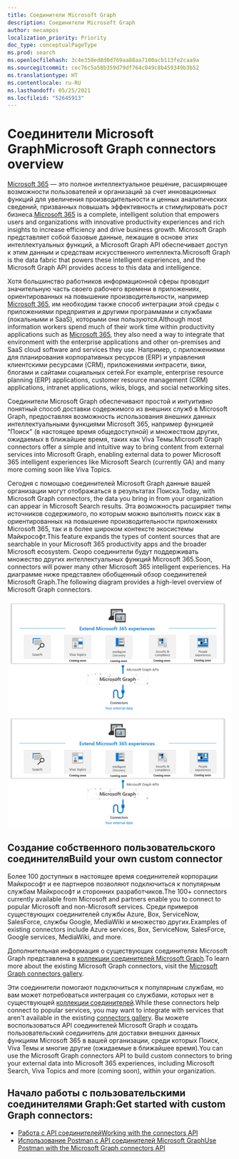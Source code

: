 ```yaml
---
title: Соединители Microsoft Graph
description: Соединители Microsoft Graph
author: mecampos
localization_priority: Priority
doc_type: conceptualPageType
ms.prod: search
ms.openlocfilehash: 3c4e358ed8d0d769aa88aa7100acb113fe2caa9a
ms.sourcegitcommit: cec76c5a58b359d79df764c849c8b459349b3b52
ms.translationtype: HT
ms.contentlocale: ru-RU
ms.lasthandoff: 05/25/2021
ms.locfileid: "52645913"
---
```

# <a name="microsoft-graph-connectors-overview"></a><span data-ttu-id="3af68-103">Соединители Microsoft Graph</span><span class="sxs-lookup"><span data-stu-id="3af68-103">Microsoft Graph connectors overview</span></span>

<span data-ttu-id="3af68-104">[Microsoft 365](https://www.microsoft.com/microsoft-365) — это полное интеллектуальное решение, расширяющее возможности пользователей и организаций за счет инновационных функций для увеличения производительности и ценных аналитических сведений, призванных повышать эффективность и стимулировать рост бизнеса.</span><span class="sxs-lookup"><span data-stu-id="3af68-104">[Microsoft 365](https://www.microsoft.com/microsoft-365) is a complete, intelligent solution that empowers users and organizations with innovative productivity experiences and rich insights to increase efficiency and drive business growth.</span></span> <span data-ttu-id="3af68-105">Microsoft Graph представляет собой базовые данные, лежащие в основе этих интеллектуальных функций, а Microsoft Graph API обеспечивает доступ к этим данным и средствам искусственного интеллекта.</span><span class="sxs-lookup"><span data-stu-id="3af68-105">Microsoft Graph is the data fabric that powers these intelligent experiences, and the Microsoft Graph API provides access to this data and intelligence.</span></span>

<span data-ttu-id="3af68-106">Хотя большинство работников информационной сферы проводит значительную часть своего рабочего времени в приложениях, ориентированных на повышение производительности, например [Microsoft 365](https://www.microsoft.com/microsoft-365), им необходим также способ интеграции этой среды с приложениями предприятия и другими программами и службами (локальными и SaaS), которыми они пользуются.</span><span class="sxs-lookup"><span data-stu-id="3af68-106">Although most information workers spend much of their work time within productivity applications such as [Microsoft 365](https://www.microsoft.com/microsoft-365), they also need a way to integrate that environment with the enterprise applications and other on-premises and SaaS cloud software and services they use.</span></span> <span data-ttu-id="3af68-107">Например, с приложениями для планирования корпоративных ресурсов (ERP) и управления клиентскими ресурсами (CRM), приложениями интрасети, вики, блогами и сайтами социальных сетей.</span><span class="sxs-lookup"><span data-stu-id="3af68-107">For example, enterprise resource planning (ERP) applications, customer resource management (CRM) applications, intranet applications, wikis, blogs, and social networking sites.</span></span>

<span data-ttu-id="3af68-108">Соединители Microsoft Graph обеспечивают простой и интуитивно понятный способ доставки содержимого из внешних служб в Microsoft Graph, предоставляя возможность использования внешних данных интеллектуальными функциями Microsoft 365, например функцией "Поиск" (в настоящее время общедоступной) и множеством других, ожидаемых в ближайшее время, таких как Viva Темы.</span><span class="sxs-lookup"><span data-stu-id="3af68-108">Microsoft Graph connectors offer a simple and intuitive way to bring content from external services into Microsoft Graph, enabling external data to power Microsoft 365 intelligent experiences like Microsoft Search (currently GA) and many more coming soon like Viva Topics.</span></span>

<span data-ttu-id="3af68-109">Сегодня с помощью соединителей Microsoft Graph данные вашей организации могут отображаться в результатах Поиска.</span><span class="sxs-lookup"><span data-stu-id="3af68-109">Today, with Microsoft Graph connectors, the data you bring in from your organization can appear in Microsoft Search results.</span></span> <span data-ttu-id="3af68-110">Эта возможность расширяет типы источников содержимого, по которым можно выполнять поиск как в ориентированных на повышение производительности приложениях Microsoft 365, так и в более широком контексте экосистемы Майкрософт.</span><span class="sxs-lookup"><span data-stu-id="3af68-110">This feature expands the types of content sources that are searchable in your Microsoft 365 productivity apps and the broader Microsoft ecosystem.</span></span> <span data-ttu-id="3af68-111">Скоро соединители будут поддерживать множество других интеллектуальных функций Microsoft 365.</span><span class="sxs-lookup"><span data-stu-id="3af68-111">Soon, connectors will power many other Microsoft 365 intelligent experiences.</span></span>
<span data-ttu-id="3af68-112">На диаграмме ниже представлен обобщенный обзор соединителей Microsoft Graph.</span><span class="sxs-lookup"><span data-stu-id="3af68-112">The following diagram provides a high-level overview of Microsoft Graph connectors.</span></span>

<!---Insert image reference here --->
<!---       ![Select the Microsoft Graph permissions](./images/application-saml-sso-configure-api/set-permissions.png) --->
<span data-ttu-id="3af68-113">![Изображение соединителей, используемых для доставки данных в Microsoft Graph](./images/connectors-images/overview.png)</span><span class="sxs-lookup"><span data-stu-id="3af68-113">![Image showing connectors being used to bring data into Microsoft Graph](./images/connectors-images/overview.png)</span></span>

## <a name="build-your-own-custom-connector"></a><span data-ttu-id="3af68-114">Создание собственного пользовательского соединителя</span><span class="sxs-lookup"><span data-stu-id="3af68-114">Build your own custom connector</span></span>

<span data-ttu-id="3af68-115">Более 100 доступных в настоящее время соединителей корпорации Майкрософт и ее партнеров позволяют подключиться к популярным службам Майкрософт и сторонних разработчиков.</span><span class="sxs-lookup"><span data-stu-id="3af68-115">The 100+ connectors currently available from Microsoft and partners enable you to connect to popular Microsoft and non-Microsoft services.</span></span> <span data-ttu-id="3af68-116">Среди примеров существующих соединителей службы Azure, Box, ServiceNow, SalesForce, службы Google, MediaWiki и множество других.</span><span class="sxs-lookup"><span data-stu-id="3af68-116">Examples of existing connectors include Azure services, Box, ServiceNow, SalesForce, Google services, MediaWiki, and more.</span></span>

<span data-ttu-id="3af68-117">Дополнительная информация о существующих соединителях Microsoft Graph представлена в [коллекции соединителей Microsoft Graph](/microsoftsearch/connectors-gallery).</span><span class="sxs-lookup"><span data-stu-id="3af68-117">To learn more about the existing Microsoft Graph connectors, visit the [Microsoft Graph connectors gallery](/microsoftsearch/connectors-gallery).</span></span>

<span data-ttu-id="3af68-118">Эти соединители помогают подключиться к популярным службам, но вам может потребоваться интеграция со службами, которых нет в существующей [коллекции соединителей](/microsoftsearch/connectors-gallery).</span><span class="sxs-lookup"><span data-stu-id="3af68-118">While these connectors help connect to popular services, you may want to integrate with services that aren't available in the existing [connectors gallery](/microsoftsearch/connectors-gallery).</span></span> <span data-ttu-id="3af68-119">Вы можете воспользоваться API соединителей Microsoft Graph и создать пользовательский соединитель для доставки внешних данных функциям Microsoft 365 в вашей организации, среди которых Поиск, Viva Темы и многие другие (ожидаемые в ближайшее время).</span><span class="sxs-lookup"><span data-stu-id="3af68-119">You can use the Microsoft Graph connectors API to build custom connectors to bring your external data into Microsoft 365 experiences, including Microsoft Search, Viva Topics and more (coming soon), within your organization.</span></span>

## <a name="get-started-with-custom-graph-connectors"></a><span data-ttu-id="3af68-120">Начало работы с пользовательскими соединителями Graph:</span><span class="sxs-lookup"><span data-stu-id="3af68-120">Get started with custom Graph connectors:</span></span>
* [<span data-ttu-id="3af68-121">Работа с API соединителей</span><span class="sxs-lookup"><span data-stu-id="3af68-121">Working with the connectors API</span></span>](connecting-external-content-connectors-api-overview.md)
* [<span data-ttu-id="3af68-122">Использование Postman с API соединителей Microsoft Graph</span><span class="sxs-lookup"><span data-stu-id="3af68-122">Use Postman with the Microsoft Graph connectors API</span></span>](connecting-external-content-connectors-api-postman.md)
<!---**(Articles coming next)**
* [Build your first custom connector with Microsoft Graph]()
--->

